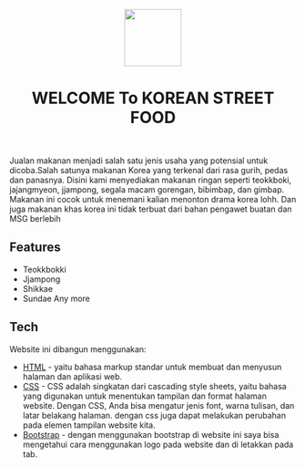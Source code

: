 <p align="center">
    <a href="https://github.com/yiisoft" target="_blank">
        <img src="https://avatars0.githubusercontent.com/u/993323" height="100px">
    </a>
    <h1 align="center">WELCOME To KOREAN STREET FOOD</h1>
    <br>
</p>

Jualan makanan menjadi salah satu jenis usaha yang potensial untuk dicoba.Salah satunya makanan Korea yang terkenal dari rasa gurih, pedas dan panasnya. Disini kami menyediakan makanan ringan seperti teokkboki, jajangmyeon, jjampong, segala macam gorengan, bibimbap, dan gimbap. Makanan ini cocok untuk menemani kalian menonton drama korea lohh. Dan juga makanan khas korea ini tidak terbuat dari bahan pengawet buatan dan MSG berlebih 

## Features

- Teokkbokki
- Jjampong
- Shikkae
- Sundae
Any more

## Tech

Website ini dibangun menggunakan:

- [HTML](https://www.w3schools.com/html/default.asp) - yaitu bahasa markup standar untuk membuat dan menyusun halaman dan aplikasi web.
- [CSS](https://www.w3schools.com/Css/default.asp) - CSS adalah singkatan dari cascading style sheets, yaitu bahasa yang digunakan untuk menentukan tampilan dan format halaman website. Dengan CSS, Anda bisa mengatur jenis font, warna tulisan, dan latar belakang halaman. dengan css juga dapat melakukan perubahan pada elemen tampilan website kita.
- [Bootstrap](https://getbootstrap.com/) - dengan menggunakan bootstrap di website ini saya bisa mengetahui cara menggunakan logo pada website dan di letakkan pada tab.